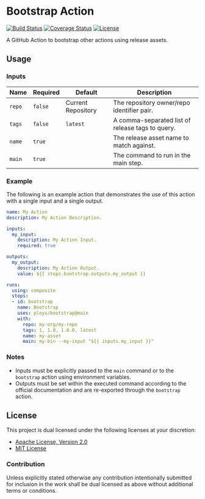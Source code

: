 # Bootstrap Action

[![Build Status][build-badge]][build-badge-url]
[![Coverage Status][coverage-badge]][coverage-badge-url]
[![License][license-badge]][license-badge-url]

A GitHub Action to bootstrap other actions using release assets.

## Usage

### Inputs

| Name   | Required | Default            | Description                                      |
| ------ | -------- | ------------------ | ------------------------------------------------ |
| `repo` | `false`  | Current Repository | The repository owner/repo identifier pair.       |
| `tags` | `false`  | `latest`           | A comma-separated list of release tags to query. |
| `name` | `true`   |                    | The release asset name to match against.         |
| `main` | `true`   |                    | The command to run in the main step.             |

### Example

The following is an example action that demonstrates the use of this action with
a single input and a single output.

```yml
name: My Action
description: My Action Description.

inputs:
  my_input:
    description: My Action Input.
    required: true

outputs:
  my_output:
    description: My Action Output.
    value: ${{ steps.bootstrap.outputs.my_output }}

runs:
  using: composite
  steps:
  - id: bootstrap
    name: Bootstrap
    uses: ploys/bootstrap@main
    with:
      repo: my-org/my-repo
      tags: 1, 1.0, 1.0.0, latest
      name: my-asset
      main: my-bin --my-input "${{ inputs.my_input }}"
```

### Notes

* Inputs must be explicitly passed to the `main` command or to the `bootstrap`
  action using environment variables.
* Outputs must be set within the executed command according to the official
  documentation and are re-exported through the `bootstrap` action.

## License

This project is dual licensed under the following licenses at your discretion:

* [Apache License, Version 2.0](LICENSE-APACHE)
* [MIT License](LICENSE-MIT)

### Contribution

Unless explicitly stated otherwise any contribution intentionally submitted for
inclusion in the work shall be dual licensed as above without additional terms
or conditions.

[build-badge]: https://img.shields.io/github/workflow/status/ploys/bootstrap/CI/main
[build-badge-url]: https://github.com/ploys/bootstrap/actions?query=workflow%3ACI
[coverage-badge]: https://img.shields.io/codecov/c/github/ploys/bootstrap/main
[coverage-badge-url]: https://codecov.io/gh/ploys/bootstrap
[license-badge]: https://img.shields.io/badge/license-MIT%20OR%20Apache%202.0-blue.svg
[license-badge-url]: https://github.com/ploys/bootstrap#license
